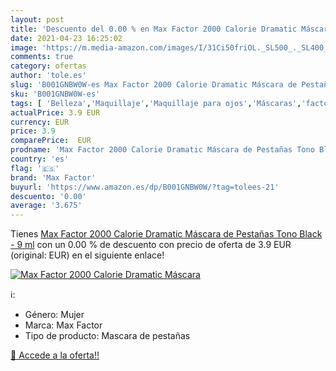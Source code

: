 ```yaml
---
layout: post
title: 'Descuento del 0.00 % en Max Factor 2000 Calorie Dramatic Máscara'
date: 2021-04-23 16:25:02
image: 'https://m.media-amazon.com/images/I/31Ci50friOL._SL500_._SL400_.jpg'
comments: true
category: ofertas
author: 'tole.es'
slug: 'B001GNBW0W-es Max Factor 2000 Calorie Dramatic Máscara de Pestañas Tono...'
sku: 'B001GNBW0W-es'
tags: [ 'Belleza','Maquillaje','Maquillaje para ojos','Máscaras','factor','max','max factor', ]
actualPrice: 3.9 EUR
currency: EUR
price: 3.9
comparePrice:  EUR
prodname: 'Max Factor 2000 Calorie Dramatic Máscara de Pestañas Tono Black - 9 ml'
country: 'es'
flag: '🇪🇸'
brand: 'Max Factor'
buyurl: 'https://www.amazon.es/dp/B001GNBW0W/?tag=tolees-21'
descuento: '0.00'
average: '3.675'
---
```


Tienes [Max Factor 2000 Calorie Dramatic Máscara de Pestañas Tono Black - 9 ml](https://www.amazon.es/dp/B001GNBW0W/?tag=tolees-21) con un 0.00 % de descuento con precio de oferta de 3.9 EUR (original:  EUR) en el siguiente enlace!

[![Max Factor 2000 Calorie Dramatic Máscara](https://m.media-amazon.com/images/I/31Ci50friOL._SL500_._SL400_.jpg)](https://www.amazon.es/dp/B001GNBW0W/?tag=tolees-21)

ℹ️:

- Género: Mujer
- Marca: Max Factor
- Tipo de producto: Mascara de pestañas

[🛒 Accede a la oferta!!](https://www.amazon.es/dp/B001GNBW0W/?tag=tolees-21)

